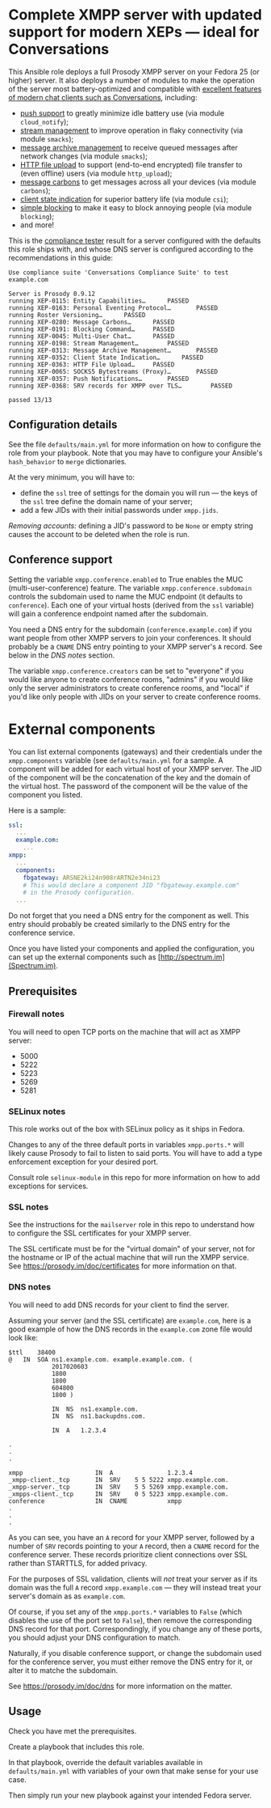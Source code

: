 # Complete XMPP server with updated support for modern XEPs — ideal for Conversations

This Ansible role deploys a full Prosody XMPP server on your Fedora 25
(or higher) server.  It also deploys a number of modules to make the operation
of the server most battery-optimized and compatible with [excellent features of
modern chat clients such as
Conversations](https://github.com/siacs/Conversations/blob/master/README.md#xmpp-features),
including:

* [push support](https://github.com/siacs/Conversations#how-do-xep-0357-push-notifications-work) to greatly minimize idle battery use (via module `cloud_notify`);
* [stream management](https://xmpp.org/extensions/xep-0198.html) to improve operation in flaky connectivity (via module `smacks`);
* [message archive management](https://xmpp.org/extensions/xep-0313.html) to receive queued messages after network changes (via module `smacks`);
* [HTTP file upload](https://xmpp.org/extensions/xep-0363.html) to support (end-to-end encrypted) file transfer to (even offline) users (via module `http_upload`);
* [message carbons](https://xmpp.org/extensions/xep-0280.html) to get messages across all your devices (via module `carbons`);
* [client state indication](https://xmpp.org/extensions/xep-0352.html) for superior battery life (via module `csi`);
* [simple blocking](https://xmpp.org/extensions/xep-0191.html) to make it easy to block annoying people (via module `blocking`);
* and more!

This is the [compliance tester](https://github.com/iNPUTmice/ComplianceTester#usage)
result for a server configured with the defaults this role ships with,
and whose DNS server is configured according to the recommendations in
this guide:

```
Use compliance suite 'Conversations Compliance Suite' to test example.com

Server is Prosody 0.9.12
running XEP-0115: Entity Capabilities…		PASSED
running XEP-0163: Personal Eventing Protocol…		PASSED
running Roster Versioning…		PASSED
running XEP-0280: Message Carbons…		PASSED
running XEP-0191: Blocking Command…		PASSED
running XEP-0045: Multi-User Chat…		PASSED
running XEP-0198: Stream Management…		PASSED
running XEP-0313: Message Archive Management…		PASSED
running XEP-0352: Client State Indication…		PASSED
running XEP-0363: HTTP File Upload…		PASSED
running XEP-0065: SOCKS5 Bytestreams (Proxy)…		PASSED
running XEP-0357: Push Notifications…		PASSED
running XEP-0368: SRV records for XMPP over TLS…		PASSED

passed 13/13
```

## Configuration details

See the file `defaults/main.yml` for more information on how to configure the
role from your playbook.  Note that you may have to configure your Ansible's
`hash_behavior` to `merge` dictionaries.

At the very minimum, you will have to:

* define the `ssl` tree of settings for the domain you will run — the keys of
  the `ssl` tree define the domain name of your server;
* add a few JIDs with their initial passwords under `xmpp.jids`.

*Removing accounts:* defining a JID's password to be `None` or empty string causes
the account to be deleted when the role is run.

## Conference support

Setting the variable `xmpp.conference.enabled` to True enables the MUC
(multi-user-conference) feature.  The variable `xmpp.conference.subdomain`
controls the subdomain used to name the MUC endpoint (it defaults to `conference`).
Each one of your virtual hosts (derived from the `ssl` variable) will gain
a conference endpoint named after the subdomain.

You need a DNS entry for the subdomain (`conference.example.com`) if you
want people from other XMPP servers to join your conferences.  It should probably
be a `CNAME` DNS entry pointing to your XMPP server's `A` record.  See below
in the *DNS notes* section.

The variable `xmpp.conference.creators` can be set to "everyone" if you would
like anyone to create conference rooms, "admins" if you would like only the
server administrators to create conference rooms, and "local" if you'd like only
people with JIDs on your server to create conference rooms.

# External components

You can list external components (gateways) and their credentials under the
`xmpp.components` variable (see `defaults/main.yml` for a sample.
A component will be added for each virtual host of your XMPP server.
The JID of the component will be the concatenation of the key and the domain
of the virtual host.  The password of the component will be the value of
the component you listed.

Here is a sample:

```yaml
ssl:
  ...
  example.com:
    ...
xmpp:
  ...
  components:
    fbgateway: ARSNE2ki24n908rARTN2e34ni23
    # This would declare a component JID "fbgateway.example.com"
    # in the Prosody configuration.
  ...
```

Do not forget that you need a DNS entry for the component as well.  This
entry should probably be created similarly to the DNS entry for the
conference service.

Once you have listed your components and applied the configuration, you
can set up the external components such as [http://spectrum.im](Spectrum.im).

## Prerequisites

### Firewall notes

You will need to open TCP ports on the machine that will act as XMPP server:

* 5000
* 5222
* 5223
* 5269
* 5281

### SELinux notes

This role works out of the box with SELinux policy as it ships in Fedora.

Changes to any of the three default ports in variables `xmpp.ports.*` will
likely cause Prosody to fail to listen to said ports.  You will have to add a
type enforcement exception for your desired port.

Consult role `selinux-module` in this repo for more information on how to
add exceptions for services.

### SSL notes

See the instructions for the `mailserver` role in this repo to understand how
to configure the SSL certificates for your XMPP server.

The SSL certificate must be for the "virtual domain" of your server, not for
the hostname or IP of the actual machine that will run the XMPP service.
See https://prosody.im/doc/certificates for more information on that.

### DNS notes

You will need to add DNS records for your client to find the server.

Assuming your server (and the SSL certificate) are `example.com`, here is a
good example of how the DNS records in the `example.com` zone file would look like:

```
$ttl	38400
@	IN	SOA	ns1.example.com. example.example.com. (
			2017020603
			1800
			1800
			604800
			1800 )

			IN	NS  ns1.example.com.
			IN	NS  ns1.backupdns.com.
			
			IN	A   1.2.3.4

.
.
.

xmpp                    IN  A               1.2.3.4
_xmpp-client._tcp       IN  SRV    5 5 5222 xmpp.example.com.
_xmpp-server._tcp       IN  SRV    5 5 5269 xmpp.example.com.
_xmpps-client._tcp      IN  SRV    0 5 5223 xmpp.example.com.
conference              IN  CNAME           xmpp
.
.
.
```

As you can see, you have an `A` record for your XMPP server, followed
by a number of `SRV` records pointing to your `A` record, then
a `CNAME` record for the conference server.  These records prioritize
client connections over SSL rather than STARTTLS, for added privacy.

For the purposes of SSL validation, clients will *not* treat your
server as if its domain was the full `A` record `xmpp.example.com`
— they will instead treat your server's domain as as `example.com`.

Of course, if you set any of the `xmpp.ports.*` variables to `False`
(which disables the use of the port set to `False`), then remove
the corresponding DNS record for that port.  Correspondingly, if you change
any of these ports, you should adjust your DNS configuration to match.

Naturally, if you disable conference support, or change the subdomain
used for the conference server, you must either remove the DNS entry
for it, or alter it to matche the subdomain.

See https://prosody.im/doc/dns for more information on the matter.

## Usage

Check you have met the prerequisites.

Create a playbook that includes this role.

In that playbook, override the default variables available in
`defaults/main.yml` with variables of your own that make sense for
your use case.

Then simply run your new playbook against your intended Fedora server.
